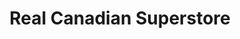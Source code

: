---
title: "Real Canadian Superstore"
url: /newmarket/real-canadian-superstore/
shop: supermarket
---